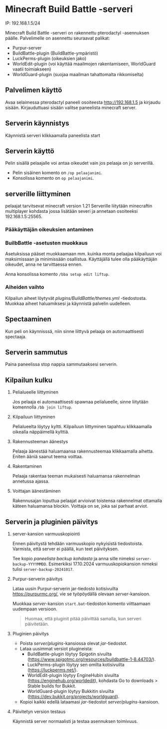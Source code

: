 # Minecraft Build Battle -serveri

IP: 192.168.1.5/24

Minecraft Build Battle -serveri on rakennettu pterodactyl -asennuksen päälle. Palvelimelle on asennettu seuraavat palikat:
 - Purpur-server 
 - BuildBattle-plugin (BuildBattle-ympäristö)
 - LuckPerms-plugin  (oikeuksien jako)
 - WorldEdit-plugin (voi käyttää maailmojen rakentamiseen, WorldGuard vaatii toimiakseen)
 - WorldGuard-plugin (suojaa maailman tahattomalta rikkomiselta)

## Palvelimen käyttö

Avaa selaimessa pterodactyl paneeli osoiteesta http://192.168.1.5 ja kirjaudu sisään. Kirjauduttuasi sisään valitse paneelista minecraft server.

## Serverin käynnistys

Käynnistä serveri klikkaamalla paneelista start

## Serverin käyttö

Pelin sisällä pelaajalle voi antaa oikeudet vain jos pelaaja on jo serverillä. 
 - Pelin sisäinen komento on `/op pelaajanimi`. 
 - Konsolissa komento on `op pelaajanimi`.

## serverille liittyminen

pelaajat tarvitsevat minecraft version 1.21 Serverille liitytään minecraftin multiplayer kohdasta jossa lisätään severi ja annetaan osoiteeksi 192.168.1.5:25565.
### Pääkäyttäjän oikeuksien antaminen

### BuilbBattle -asetusten muokkaus

Asetuksissa pääset muokkaamaan mm. kuinka monta pelaajaa kilpailuun voi maksimissaan ja minimissään osallistua. Käyttäjällä tulee olla pääkäyttäjän oikeudet, anna ne tarvittaessa ennen.

Anna konsolissa komento `/bba setup edit liftup`. 

### Aiheiden vaihto

Kilpailun aiheet löytyvät *plugins/BuildBattle/themes.yml* -tiedostosta. Muokkaa aiheet haluamiksesi ja käynnistä palvelin uudelleen.

## Spectaaminen

Kun peli on käynnisssä, niin sinne liittyvä pelaaja on automaattisesti spectaaja.

## Serverin sammutus

Paina paneelissa stop nappia sammutaaksesi serverin.

## Kilpailun kulku

1. Pelialueelle liittyminen

   Jos pelaaja ei automaattisesti spawnaa pelialueelle, sinne liitytään komennolla `/bb join liftup`.

2. Kilpailuun liittyminen

   Pelialueelta löytyy kyltti. Kilpailuun liittyminen tapahtuu klikkaamalla oikealla näppäimellä kylttiä.

3. Rakennusteeman äänestys

   Pelaaja äänestää haluamaansa rakennusteemaa klikkaamalla aihetta. Eniten ääniä saanut teema voittaa.

4. Rakentaminen

   Pelaaja rakentaa teeman mukaisesti haluamansa rakennelman annetussa ajassa.

5. Voittajan äänestäminen

   Rakennusajan loputtua pelaajat arvioivat toistensa rakennelmat ottamalla käteen haluamansa blockin. Voittaja on se, joka sai parhaat arviot.

## Serverin ja pluginien päivitys

1. server-kansion varmuuskopiointi

   Ennen päivitystä tehdään varmuuskopio nykyisistä tiedostoista. Varmista, että server ei päällä, kun teet päivityksen.
  
   Tee kopio *paneelista backup kohdasta* ja anna sille nimeksi `server-backup-YYYYMMDD`. Esimerkiksi 17.10.2024 varmuuskopiokansion nimeksi tulisi `server-backup-20241017`.

2. Purpur-serverin päivitys
 
   Lataa uusin Purpur-serverin jar-tiedosto kotisivuilta https://purpurmc.org/, vie se työpöydällä olevaan *server*-kansioon.

   Muokkaa *server*-kansion `start.bat`-tiedoston komento viittaamaan uudempaan versioon.
  
   > Huomaa, että pluginit pitää päivittää samalla, kun serveri päivitetään.

3. Pluginien päivitys

   - Poista *server/plugins*-kansiossa olevat *jar*-tiedostot.
   - Lataa uusimmat versiot plugineista:
     - BuildBattle-plugin löytyy Spigotin sivuilta (https://www.spigotmc.org/resources/buildbattle-1-8.44703/).
     - LuckPerms-plugin löytyy sen omilta kotisivuilta (https://luckperms.net/).
     - WorldEdit-plugin löytyy EngineHubin sivuilta (https://enginehub.org/worldedit), kohdasta Go to downloads > Stable builds for Bukkit.
     - WorldGuard-plugin löytyy Bukkitin sivuilta (https://dev.bukkit.org/projects/worldguard).
   - Kopioi kaikki edellä lataamasi *jar*-tiedostot *server/plugins*-kansioon.

4. Päivitetyn version testaus

   Käynnistä server normaalisti ja testaa asennuksen toimivuus. 
